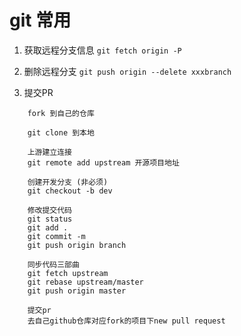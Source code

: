 # git 常用

1.  获取远程分支信息  `git fetch origin -P`


2.  删除远程分支    `git push origin --delete xxxbranch`


3.  提交PR
```
    fork 到自己的仓库

    git clone 到本地

    上游建立连接
    git remote add upstream 开源项目地址

    创建开发分支 (非必须)
    git checkout -b dev

    修改提交代码
    git status 
    git add . 
    git commit -m 
    git push origin branch

    同步代码三部曲
    git fetch upstream 
    git rebase upstream/master 
    git push origin master

    提交pr
    去自己github仓库对应fork的项目下new pull request
```
